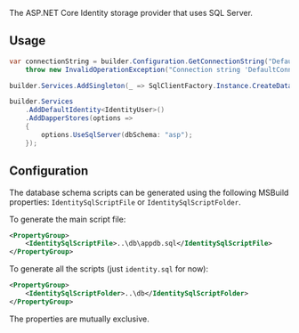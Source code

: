 The ASP.NET Core Identity storage provider that uses SQL Server.

## Usage

```csharp
var connectionString = builder.Configuration.GetConnectionString("DefaultConnection") ??
    throw new InvalidOperationException("Connection string 'DefaultConnection' not found.");

builder.Services.AddSingleton(_ => SqlClientFactory.Instance.CreateDataSource(connectionString));

builder.Services
    .AddDefaultIdentity<IdentityUser>()
    .AddDapperStores(options => 
    {
        options.UseSqlServer(dbSchema: "asp");
    });
```

## Configuration

The database schema scripts can be generated using the following MSBuild properties: `IdentitySqlScriptFile` or `IdentitySqlScriptFolder`.

To generate the main script file:
```xml
<PropertyGroup>
    <IdentitySqlScriptFile>..\db\appdb.sql</IdentitySqlScriptFile>
</PropertyGroup>
```

To generate all the scripts (just `identity.sql` for now):
```xml
<PropertyGroup>
    <IdentitySqlScriptFolder>..\db</IdentitySqlScriptFolder>
</PropertyGroup>
```

The properties are mutually exclusive.